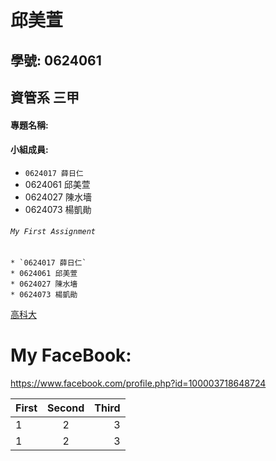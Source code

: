 # 邱美萱

## 學號: 0624061

## 資管系 三甲

#### 專題名稱: 

#### 小組成員:


* `0624017 薛日仁`
* 0624061 邱美萱
* 0624027 陳水墻
* 0624073 楊凱勛

###### `My First Assignment`

```
* `0624017 薛日仁`
* 0624061 邱美萱
* 0624027 陳水墻
* 0624073 楊凱勛
```

[高科大](https://www.nkust.edu.tw/)

# My FaceBook:
<https://www.facebook.com/profile.php?id=100003718648724>

|First|Second|Third|
|:----|:----:|----:|
|1 |2 |3 |
|1 |2 |3 |
